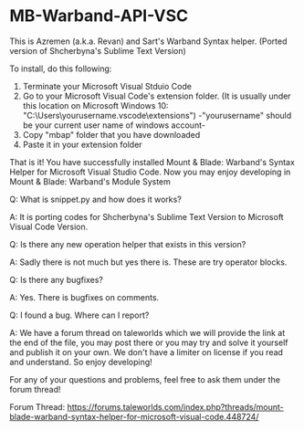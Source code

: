 # MB-Warband-API-VSC
This is Azremen (a.k.a. Revan) and Sart's Warband Syntax helper. (Ported version of Shcherbyna's Sublime Text Version)

To install, do this following:
1. Terminate your Microsoft Visual Stduio Code
2. Go to your Microsoft Visual Code's extension folder. (It is usually under this location on Microsoft Windows 10: "C:\Users\yourusername\.vscode\extensions") -"yourusername" should be your current user name of windows account-
3. Copy "mbap" folder that you have downloaded
4. Paste it in your extension folder

That is it! You have successfully installed Mount & Blade: Warband's Syntax Helper for Microsoft Visual Studio Code. Now you may enjoy developing in Mount & Blade: Warband's Module System

Q: What is snippet.py and how does it works?

A: It is porting codes for Shcherbyna's Sublime Text Version to Microsoft Visual Code Version.

Q: Is there any new operation helper that exists in this version?

A: Sadly there is not much but yes there is. These are try operator blocks.

Q: Is there any bugfixes?

A: Yes. There is bugfixes on comments.

Q: I found a bug. Where can I report?

A: We have a forum thread on taleworlds which we will provide the link at the end of the file, you may post there or you may try and solve it yourself and publish it on your own. We don't have a limiter on license if you read and understand. So enjoy developing!

For any of your questions and problems, feel free to ask them under the forum thread!

Forum Thread: https://forums.taleworlds.com/index.php?threads/mount-blade-warband-syntax-helper-for-microsoft-visual-code.448724/
